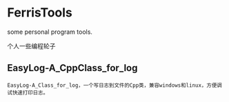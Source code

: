 # FerrisTools
some personal  program tools.

个人一些编程轮子

## EasyLog-A_CppClass_for_log
	EasyLog-A_Class_for_log，一个写日志到文件的Cpp类，兼容windows和linux，方便调试快速打印日志。